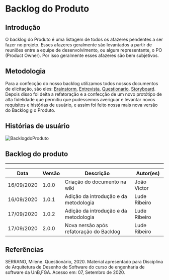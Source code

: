 # Backlog do Produto

## Introdução

O backlog do Produto é uma listagem de todos os afazeres pendentes a ser fazer no projeto. Esses afazeres geralmente são levantados a partir de reuniões entre a equipe de desenvolvimento, ou algum representante, o PO (Product Owner). Por isso geralmente esses afazeres são bem subjetivos.

## Metodologia

Para a confecção do nosso backlog utilizamos todos nossos documentos de elicitação, são eles: [Brainstorm](https://unbarqdsw.github.io/2020.1_G1_Triagil/base/requisitos/elicitacao/brainstorming/), [Entrevista](https://unbarqdsw.github.io/2020.1_G1_Triagil/base/requisitos/elicitacao/entrevista/), [Questionario](https://unbarqdsw.github.io/2020.1_G1_Triagil/base/requisitos/elicitacao/questionario/), [Storyboard](https://unbarqdsw.github.io/2020.1_G1_Triagil/base/requisitos/elicitacao/storyboard/). Depois disso foi deita a refatoração e a confecção de um novo protótipo de alta fidelidade que permitiu que pudessemos averiguar e levantar novos requisitos e histórias de usuário, e assim foi feito nossa mais nova versão do Backlog g
o Produto.

## Histórias de usuário

![BacklogdoProduto](https://imgur.com/a/b3B65Kb)

## Backlog do produto

---

| Data | Versão | Descrição | Autor(es) |
| ---  | --- | --- | --- |
| 16/09/2020 | 1.0.0 | Criação do documento na wiki  | João Victor |
| 16/09/2020 | 1.0.1 | Adição da introdução e da metodologia  | Lude Ribeiro |
| 17/09/2020 | 1.0.2 | Adição da introdução e da metodologia  | Lude Ribeiro |
| 17/09/2020 | 2.0.0 | Nova nersão após refatoração do Backlog  | Lude Ribeiro |

## Referências

SERRANO, Milene. Questionário, 2020. Material apresentado para Disciplina de Arquitetura de Desenho de Software do curso de engenharia de software da UnB,FGA. Acesso em: 07, Setembro de 2020.
